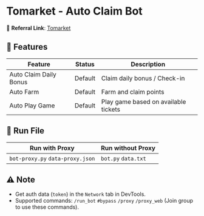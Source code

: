 # Tomarket - Auto Claim Bot

🔗 **Referral Link**: [Tomarket](https://t.me/Tomarket_ai_bot/app?startapp=000015ci)



## 🌟 Features

| Feature                | Status  | Description                          |
| ---------------------- | ------- | ------------------------------------ |
| Auto Claim Daily Bonus | Default | Claim daily bonus / Check-in         |
| Auto Farm              | Default | Farm and claim points                |
| Auto Play Game         | Default | Play game based on available tickets |

## 🚀 Run File

| Run with Proxy                   | Run without Proxy   |
| -------------------------------- | ------------------- |
| `bot-proxy.py` `data-proxy.json` | `bot.py` `data.txt` |

## ⚠️ Note

- Get auth data (`token`) in the `Network` tab in DevTools.
- Supported commands: `/run_bot` `#bypass` `/proxy` `/proxy_web` (Join group to use these commands).
